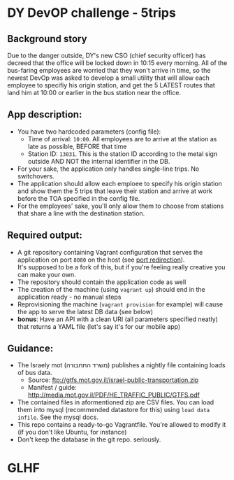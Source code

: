 # DY DevOP challenge - 5trips

## Background story
Due to the danger outside, DY's new CSO (chief security officer) has decreed that the office will be locked down in 10:15 every morning. All of the bus-faring employees are worried that they won't arrive in time, so the newest DevOp was asked to develop a small utility that will allow each employee to specifiy his origin station, and get the 5 LATEST routes that land him at 10:00 or earlier in the bus station near the office.

## App description:
* You have two hardcoded parameters (config file):
  * Time of arrival: `10:00`. All employees are to arrive at the station as late as possible, BEFORE that time
  * Station ID: `13031`. This is the station ID according to the metal sign outside AND NOT the internal identifier in the DB.
* For your sake, the application only handles single-line trips. No switchovers.
* The application should allow each emploee to specify his origin station and show them the 5 trips that leave their station and arrive at work before the TOA specified in the config file.
* For the employees' sake, you'll only allow them to choose from stations that share a line with the destination station.

## Required output:
* A git repository containing Vagrant configuration that serves the application on port `8080` on the host (see [port redirection](https://docs.vagrantup.com/v2/networking/forwarded_ports.html)).  
    It's supposed to be a fork of this, but if you're feeling really creative you can make your own.
* The repository should contain the application code as well
* The creation of the machine (using `vagrant up`) should end in the application ready - no manual steps
* Reprovisioning the machine (`vagrant provision` for example) will cause the app to serve the latest DB data (see below)
* **bonus**: Have an API with a clean URI (all parameters specified neatly) that returns a YAML file (let's say it's for our mobile app)

## Guidance:
* The Israely mot (משרד התחבורה) publishes a nightly file containing loads of bus data.
    * Source: ftp://gtfs.mot.gov.il/israel-public-transportation.zip
    * Manifest / guide: http://media.mot.gov.il/PDF/HE_TRAFFIC_PUBLIC/GTFS.pdf
* The contained files in aformentioned zip are CSV files. You can load them into mysql (recommended datastore for this) using `load data infile`. See the mysql docs.
* This repo contains a ready-to-go Vagrantfile. You're allowed to modify it (if you don't like Ubuntu, for instance)
* Don't keep the database in the git repo. seriously.

# GLHF

